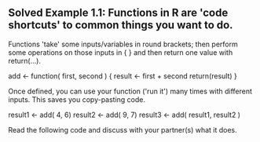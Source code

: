 ## Solved Example 1.1: Functions in R are 'code shortcuts' to common things you want to do.

Functions 'take' some inputs/variables in round brackets; then perform some operations on those inputs in { } and then return one value with return(...).

add <- function( first, second ) {
  result <- first + second
  return(result)
}

Once defined, you can use your function ('run it') many times with different inputs. This saves you copy-pasting code.

result1 <- add( 4, 6)
result2 <- add( 9, 7)
result3 <- add( result1, result2 )

Read the following code and discuss with your partner(s) what it does. 
